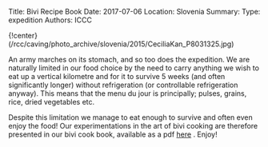 Title: Bivi Recipe Book
Date: 2017-07-06
Location: Slovenia
Summary:
Type: expedition
Authors: ICCC

{!center}(/rcc/caving/photo_archive/slovenia/2015/CeciliaKan_P8031325.jpg)

An army marches on its stomach, and so too does the expedition. We are naturally limited in our food choice by the need to carry anything we wish to eat up a vertical kilometre and for it to survive 5 weeks (and often significantly longer) without refrigeration (or controllable refrigeration anyway). This means that the menu du jour is principally; pulses, grains, rice, dried vegetables etc.

Despite this limitation we manage to eat enough to survive and often even enjoy the food! Our experimentations in the art of bivi cooking are therefore presented in our bivi cook book, available as a pdf [here](/rcc/caving/FILES/expeditions/slovenia/slov2017/BiviRecipes2017.pdf) . Enjoy!